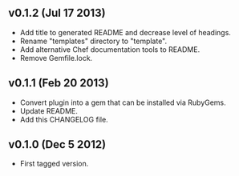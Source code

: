 v0.1.2 (Jul 17 2013)
--------------------

* Add title to generated README and decrease level of headings.
* Rename "templates" directory to "template".
* Add alternative Chef documentation tools to README.
* Remove Gemfile.lock.

v0.1.1 (Feb 20 2013)
--------------------

* Convert plugin into a gem that can be installed via RubyGems.
* Update README.
* Add this CHANGELOG file.

v0.1.0 (Dec 5 2012)
-------------------

* First tagged version.
